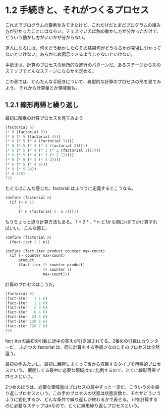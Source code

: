 1.2 手続きと、それがつくるプロセス
==================================

これまでプログラムの要素をみてきたけど、これだけだとまだプログラムの組み方が分かったことにはならい。チェスでいえば駒の動かし方が分かっただけで、どういう動かし方がいいかが分からない。

達人になるには、何をどう動かしたらその結果何がどうなるかが完璧に分かってないといけない。あらかじめ図示できるようじゃないといけない。

手続きは、計算のプロセスの局所的な進行のパターンだ。あるステージから次のステップでどんなステージになるかを定める。

この章では、かんたんな手続きについて、典型的な計算のプロセスの形を見てみよう。
それから計算量とか領域量も。

1.2.1 線形再帰と繰り返し
------------------------

最初に階乗の計算プロセスを見てみよう
```lisp
(factorial 6)
(* 6 (factorial 5))
(* 6 (* 5 (factorial 4)))
(* 6 (* 5 (* 4 (factorial 3))))
(* 6 (* 5 (* 4 (* 3 (factorial 2)))))
(* 6 (* 5 (* 4 (* 3 (* 2 (factorial 1))))))
(* 6 (* 5 (* 4 (* 3 (* 2 1)))))
(* 6 (* 5 (* 4 (* 3 2))))
(* 6 (* 5 (* 4 6)))
(* 6 (* 5 24))
(* 6 120)
720
```
たとえばこんな感じだ。factorial はふつうに定義するとこうなる。
```lisp
(define (factorial n)
  (if (= n 1)
      1
      (* n (factorial (- n 1)))))
```
もうちょっと違う計算方法もある。
1 * 2 * .. * n と1から順にnまでかけ算すればいい。
こんな感じ。
```lisp
(define (factorial n)
  (fact-iter 1 1 n))

(define (fact-iter product counter max-count)
  (if (> counter max-count)
      product
      (fact-iter (* counter product)
                 (+ counter 1)
                 max-count)))
```
計算のプロセスはこうだ。
```lisp
(factorial 6)
(fact-iter   1 1 6)
(fact-iter   1 2 6)
(fact-iter   2 3 6)
(fact-iter   6 4 6)
(fact-iter  24 5 6)
(fact-iter 120 6 6)
(fact-iter 720 7 6)
720
```
fact-iterの最初の引数に途中の答えが引き回されてる。2番めの引数はカウンターだ。
ふたつの factorial は、同じ計算をする手続きなのにそのプロセスは全然違う。

最初の例みたいに、最初に展開しまくって後から収束するタイプを再帰的プロセスという。
展開してる最中に必要な領域はnに比例するので、とくに線形再帰プロセスという。

2つめのほうは、必要な領域量はプロセスの最中ずっと一定だ。こういうのを繰り返しプロセスという。この手のプロセスの状態は状態変数と、それがどういうふうに変化するか、どんな条件で繰り返しが終わるかで表せる。
n!を計算するのに必要なステップはnなので、とくに線形繰り返しプロセスという。
